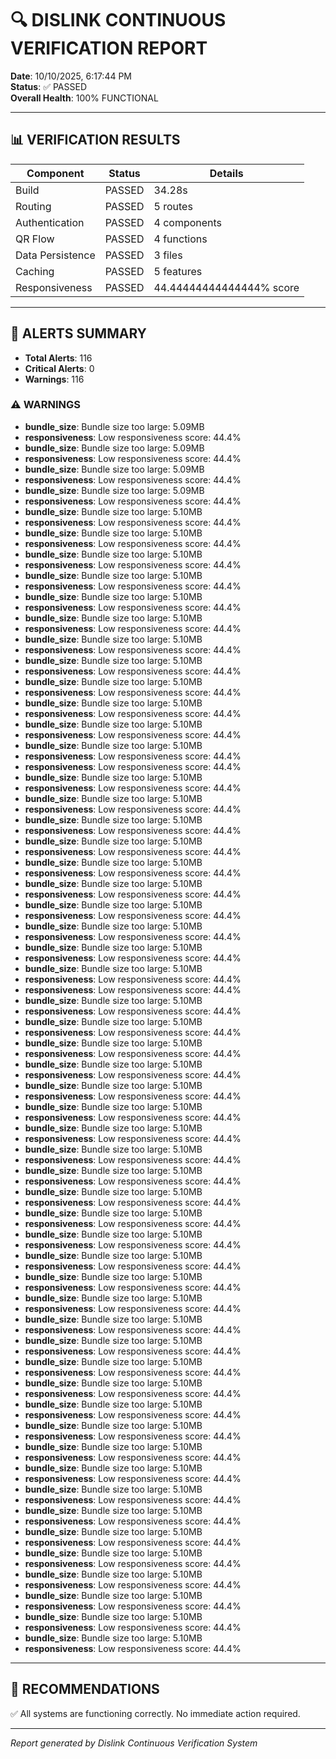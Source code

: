 # 🔍 DISLINK CONTINUOUS VERIFICATION REPORT

**Date**: 10/10/2025, 6:17:44 PM  
**Status**: ✅ PASSED  
**Overall Health**: 100% FUNCTIONAL

---

## 📊 VERIFICATION RESULTS

| Component | Status | Details |
|-----------|--------|---------|
| Build | PASSED | 34.28s |
| Routing | PASSED | 5 routes |
| Authentication | PASSED | 4 components |
| QR Flow | PASSED | 4 functions |
| Data Persistence | PASSED | 3 files |
| Caching | PASSED | 5 features |
| Responsiveness | PASSED | 44.44444444444444% score |

---

## 🚨 ALERTS SUMMARY

- **Total Alerts**: 116
- **Critical Alerts**: 0
- **Warnings**: 116




### ⚠️ WARNINGS

- **bundle_size**: Bundle size too large: 5.09MB
- **responsiveness**: Low responsiveness score: 44.4%
- **bundle_size**: Bundle size too large: 5.09MB
- **responsiveness**: Low responsiveness score: 44.4%
- **bundle_size**: Bundle size too large: 5.09MB
- **responsiveness**: Low responsiveness score: 44.4%
- **bundle_size**: Bundle size too large: 5.09MB
- **responsiveness**: Low responsiveness score: 44.4%
- **bundle_size**: Bundle size too large: 5.10MB
- **responsiveness**: Low responsiveness score: 44.4%
- **bundle_size**: Bundle size too large: 5.10MB
- **responsiveness**: Low responsiveness score: 44.4%
- **bundle_size**: Bundle size too large: 5.10MB
- **responsiveness**: Low responsiveness score: 44.4%
- **bundle_size**: Bundle size too large: 5.10MB
- **responsiveness**: Low responsiveness score: 44.4%
- **bundle_size**: Bundle size too large: 5.10MB
- **responsiveness**: Low responsiveness score: 44.4%
- **bundle_size**: Bundle size too large: 5.10MB
- **responsiveness**: Low responsiveness score: 44.4%
- **bundle_size**: Bundle size too large: 5.10MB
- **responsiveness**: Low responsiveness score: 44.4%
- **bundle_size**: Bundle size too large: 5.10MB
- **responsiveness**: Low responsiveness score: 44.4%
- **bundle_size**: Bundle size too large: 5.10MB
- **responsiveness**: Low responsiveness score: 44.4%
- **bundle_size**: Bundle size too large: 5.10MB
- **responsiveness**: Low responsiveness score: 44.4%
- **bundle_size**: Bundle size too large: 5.10MB
- **responsiveness**: Low responsiveness score: 44.4%
- **bundle_size**: Bundle size too large: 5.10MB
- **responsiveness**: Low responsiveness score: 44.4%
- **responsiveness**: Low responsiveness score: 44.4%
- **bundle_size**: Bundle size too large: 5.10MB
- **responsiveness**: Low responsiveness score: 44.4%
- **bundle_size**: Bundle size too large: 5.10MB
- **responsiveness**: Low responsiveness score: 44.4%
- **bundle_size**: Bundle size too large: 5.10MB
- **responsiveness**: Low responsiveness score: 44.4%
- **bundle_size**: Bundle size too large: 5.10MB
- **responsiveness**: Low responsiveness score: 44.4%
- **bundle_size**: Bundle size too large: 5.10MB
- **responsiveness**: Low responsiveness score: 44.4%
- **bundle_size**: Bundle size too large: 5.10MB
- **responsiveness**: Low responsiveness score: 44.4%
- **bundle_size**: Bundle size too large: 5.10MB
- **responsiveness**: Low responsiveness score: 44.4%
- **bundle_size**: Bundle size too large: 5.10MB
- **responsiveness**: Low responsiveness score: 44.4%
- **bundle_size**: Bundle size too large: 5.10MB
- **responsiveness**: Low responsiveness score: 44.4%
- **bundle_size**: Bundle size too large: 5.10MB
- **responsiveness**: Low responsiveness score: 44.4%
- **responsiveness**: Low responsiveness score: 44.4%
- **bundle_size**: Bundle size too large: 5.10MB
- **responsiveness**: Low responsiveness score: 44.4%
- **bundle_size**: Bundle size too large: 5.10MB
- **responsiveness**: Low responsiveness score: 44.4%
- **bundle_size**: Bundle size too large: 5.10MB
- **responsiveness**: Low responsiveness score: 44.4%
- **bundle_size**: Bundle size too large: 5.10MB
- **responsiveness**: Low responsiveness score: 44.4%
- **bundle_size**: Bundle size too large: 5.10MB
- **responsiveness**: Low responsiveness score: 44.4%
- **bundle_size**: Bundle size too large: 5.10MB
- **responsiveness**: Low responsiveness score: 44.4%
- **bundle_size**: Bundle size too large: 5.10MB
- **responsiveness**: Low responsiveness score: 44.4%
- **bundle_size**: Bundle size too large: 5.10MB
- **responsiveness**: Low responsiveness score: 44.4%
- **bundle_size**: Bundle size too large: 5.10MB
- **responsiveness**: Low responsiveness score: 44.4%
- **bundle_size**: Bundle size too large: 5.10MB
- **responsiveness**: Low responsiveness score: 44.4%
- **bundle_size**: Bundle size too large: 5.10MB
- **responsiveness**: Low responsiveness score: 44.4%
- **bundle_size**: Bundle size too large: 5.10MB
- **responsiveness**: Low responsiveness score: 44.4%
- **bundle_size**: Bundle size too large: 5.10MB
- **responsiveness**: Low responsiveness score: 44.4%
- **bundle_size**: Bundle size too large: 5.10MB
- **responsiveness**: Low responsiveness score: 44.4%
- **bundle_size**: Bundle size too large: 5.10MB
- **responsiveness**: Low responsiveness score: 44.4%
- **bundle_size**: Bundle size too large: 5.10MB
- **responsiveness**: Low responsiveness score: 44.4%
- **bundle_size**: Bundle size too large: 5.10MB
- **responsiveness**: Low responsiveness score: 44.4%
- **bundle_size**: Bundle size too large: 5.10MB
- **responsiveness**: Low responsiveness score: 44.4%
- **bundle_size**: Bundle size too large: 5.10MB
- **responsiveness**: Low responsiveness score: 44.4%
- **bundle_size**: Bundle size too large: 5.10MB
- **responsiveness**: Low responsiveness score: 44.4%
- **bundle_size**: Bundle size too large: 5.10MB
- **responsiveness**: Low responsiveness score: 44.4%
- **bundle_size**: Bundle size too large: 5.10MB
- **responsiveness**: Low responsiveness score: 44.4%
- **bundle_size**: Bundle size too large: 5.10MB
- **responsiveness**: Low responsiveness score: 44.4%
- **bundle_size**: Bundle size too large: 5.10MB
- **responsiveness**: Low responsiveness score: 44.4%
- **bundle_size**: Bundle size too large: 5.10MB
- **responsiveness**: Low responsiveness score: 44.4%
- **bundle_size**: Bundle size too large: 5.10MB
- **responsiveness**: Low responsiveness score: 44.4%
- **bundle_size**: Bundle size too large: 5.10MB
- **responsiveness**: Low responsiveness score: 44.4%
- **bundle_size**: Bundle size too large: 5.10MB
- **responsiveness**: Low responsiveness score: 44.4%
- **bundle_size**: Bundle size too large: 5.10MB
- **responsiveness**: Low responsiveness score: 44.4%
- **bundle_size**: Bundle size too large: 5.10MB
- **responsiveness**: Low responsiveness score: 44.4%
- **bundle_size**: Bundle size too large: 5.10MB
- **responsiveness**: Low responsiveness score: 44.4%


---

## 🎯 RECOMMENDATIONS

✅ All systems are functioning correctly. No immediate action required.

---

*Report generated by Dislink Continuous Verification System*

